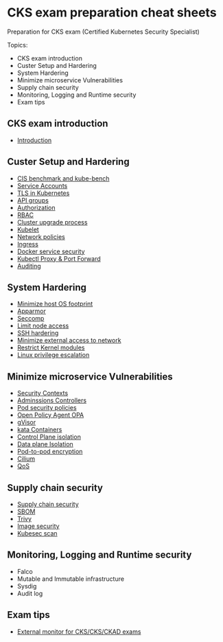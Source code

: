 # CKS exam preparation cheat sheets
Preparation for CKS exam (Certified Kubernetes Security Specialist)

Topics:

* CKS exam introduction
* Custer Setup and Hardering
* System Hardering
* Minimize microservice Vulnerabilities
* Supply chain security
* Monitoring, Logging and Runtime security
* Exam tips

## CKS exam introduction

 - [Introduction](cluster_setup/introduction.md)

## Custer Setup and Hardering

 - [CIS benchmark and kube-bench](cluster_setup/kube-bench.md)
 - [Service Accounts](cluster_setup/sa.md)
 - [TLS in Kubernetes](cluster_setup/TLS.md)
 - [API groups](cluster_setup/apigroups.md)
 - [Authorization](cluster_setup/autorisation.md)
 - [RBAC](cluster_setup/rbac.md)
 - [Cluster upgrade process](cluster_setup/upgrade.md)
 - [Kubelet](cluster_setup/Kubelet.md)
 - [Network policies](cluster_setup/NetworkPolicy.md)
 - [Ingress](cluster_setup/ingress.md.md)
 - [Docker service security](cluster_setup/docker-service.md)
 - [Kubectl Proxy & Port Forward](cluster_setup/kubectl-forward.md)
 - [Auditing](cluster_setup/auditing.md)

## System Hardering

 - [Minimize host OS footprint](system_hardering/os_footprint.md)
 - [Apparmor](system_hardering/apparmor.md)
 - [Seccomp](system_hardering/seccomp.md)
 - [Limit node access](system_hardering/limit_node_access.md)
 - [SSH hardering](system_hardering/ssh_hardering.md)
 - [Minimize external access to network](system_hardering/minimize_network_access.md)
 - [Restrict Kernel modules](system_hardering/restrict_kernel.md)
 - [Linux privilege escalation](system_hardering/linux_privileges.md)



## Minimize microservice Vulnerabilities

 - [Security Contexts](minimize_microservice_vulnerabilities/security_context.md)
 - [Adminssions Controllers](minimize_microservice_vulnerabilities/admission_controllers.md)
 - [Pod security policies](minimize_microservice_vulnerabilities/pod_sec_policies.md)
 - [Open Policy Agent OPA](minimize_microservice_vulnerabilities/opa.md)
 - [gVisor](minimize_microservice_vulnerabilities/gvisor.md)
 - [kata Containers](minimize_microservice_vulnerabilities/kata_containers.md)
 - [Control Plane isolation](minimize_microservice_vulnerabilities/controlplane_isolation.md)
 - [Data plane Isolation](minimize_microservice_vulnerabilities/dataplane_isolation.md)
 - [Pod-to-pod encryption](minimize_microservice_vulnerabilities/pod-to-pod-encryption.md)
 - [Cilium](minimize_microservice_vulnerabilities/cilium.md)
 - [QoS](minimize_microservice_vulnerabilities/qos.md)

## Supply chain security
 
 - [Supply chain security](supply_chain_security/supply_chain_security.md)
 - [SBOM](supply_chain_security/sbom.md)
 - [Trivy](supply_chain_security/trivy.md)
 - [Image security](supply_chain_security/image_security.md)
 - [Kubesec scan](supply_chain_security/kubesec.md)
   


## Monitoring, Logging and Runtime security

  - Falco
  - Mutable and Immutable infrastructure
  - Sysdig
  - Audit log


## Exam tips

 - [External monitor for CKS/CKS/CKAD exams](https://www.reddit.com/r/kubernetes/comments/w5h1u6/my_cka_exam_is_tomorrow_can_i_use_external/) 



